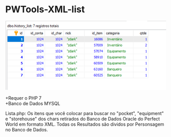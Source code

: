# PWTools-XML-list

![alt text](https://github.com/MateusCouto/PWTools-XML-list/blob/main/Screenshot.png?raw=true)

+Requer o PHP 7  
+Banco de Dados MYSQL

Lista.php: Os itens que você colocar para buscar no "pocket", "equipment" e "storehouse" dos chars retirados do Banco de Dados Oracle do Perfect World em formato XML.
Todas os Resultados são dividos por Personsagem no Banco de Dados.
